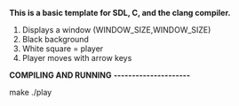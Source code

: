 **This is a basic template for SDL, C, and the clang compiler.**
1. Displays a window (WINDOW_SIZE,WINDOW_SIZE)
2. Black background
3. White square = player
4. Player moves with arrow keys
   
**COMPILING AND RUNNING** 
**---------------------** 

make
./play


